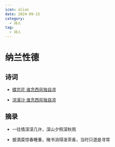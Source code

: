 ```yaml
---
icon: alias
date: 2024-09-15
category:
  - 诗人
tag:
  - 诗人
---
```


# 纳兰性德

<!-- more -->

## 诗词

- [蝶恋花 谁念西风独自凉](../诗词/清/蝶恋花-出塞.md)

- [浣溪沙 谁念西风独自凉](../诗词/清/浣溪沙-谁念西风独自凉.md)

## 摘录

- 一往情深深几许，深山夕照深秋雨

- 披酒莫惊春睡重，赌书消得泼茶香，当时只道是寻常